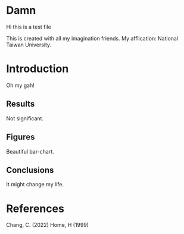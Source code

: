 # Damn
Hi this is a test file

This is created with all my imagination friends.
My afflication: National Taiwan University.
 
# Introduction

Oh my gah!

## Results
Not significant.

## Figures

Beautiful bar-chart.

## Conclusions

It might change my life.

# References

Chang, C. (2022)
Home, H (1999)
